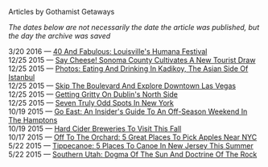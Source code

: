 Articles by Gothamist Getaways

*The dates below are not necessarily the date the article was published, but the day the archive was saved*

3/20 2016 — [40 And Fabulous: Louisville's Humana Festival](https://web.archive.org/web/20160320002033/http://gothamist.com/2016/03/19/40_and_fabulous_louisvilles_humana.php)  
12/25 2015 — [Say Cheese! Sonoma County Cultivates A New Tourist Draw](https://web.archive.org/web/20151225101809/http://gothamist.com/2015/12/24/say_cheese_sonoma_county_cultivates.php)  
12/25 2015 — [Photos: Eating And Drinking In Kadikoy, The Asian Side Of Istanbul](https://web.archive.org/web/20151225101809/http://gothamist.com/2015/12/24/photos_kadikoy_the_asian_side_of_is.php)  
12/25 2015 — [Skip The Boulevard And Explore Downtown Las Vegas](https://web.archive.org/web/20151225101809/http://gothamist.com/2015/12/24/skip_the_boulevard_and_explore_down.php)  
12/25 2015 — [Getting Gritty On Dublin's North Side](https://web.archive.org/web/20151225101809/http://gothamist.com/2015/12/24/getting_gritty_on_dublins_north_sid.php)  
12/25 2015 — [Seven Truly Odd Spots In New York ](https://web.archive.org/web/20151225101809/http://gothamist.com/2015/12/24/seven_truly_odd_spots_in_new_york.php)  
10/19 2015 — [Go East: An Insider's Guide To An Off-Season Weekend In The Hamptons](https://web.archive.org/web/20151019070730/http://gothamist.com/2015/10/17/off_season_hamptons.php)  
10/19 2015 — [Hard Cider Breweries To Visit This Fall](https://web.archive.org/web/20151019070730/http://gothamist.com/2015/10/18/hard_cider_breweries_to_visit_this.php)  
10/17 2015 — [Off To The Orchard: 5 Great Places To Pick Apples Near NYC](https://web.archive.org/web/20151017104554/http://gothamist.com/2015/10/16/apple_picking_nyc.php)  
5/22 2015 — [Tippecanoe: 5 Places To Canoe In New Jersey This Summer](https://web.archive.org/web/20150522135503/http://gothamist.com/2015/05/21/tippeecanoe_-_5_places_to_canoe_in.php)  
5/22 2015 — [Southern Utah: Dogma Of The Sun And Doctrine Of The Rock](https://web.archive.org/web/20150522015841/http://gothamist.com/2015/05/21/south_utah_dogma_of_the_sun_and_doc.php)  
